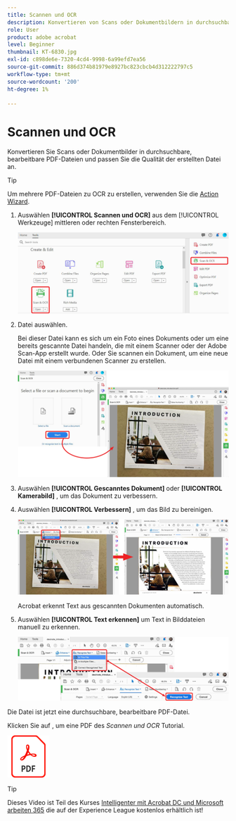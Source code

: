 ```yaml
---
title: Scannen und OCR
description: Konvertieren von Scans oder Dokumentbildern in durchsuchbare, bearbeitbare PDF-Dateien und Anpassen der Dateiqualität
role: User
product: adobe acrobat
level: Beginner
thumbnail: KT-6830.jpg
exl-id: c898de6e-7320-4cd4-9998-6a99efd7ea56
source-git-commit: 886d374b81979e8927bc823cbcb4d312222797c5
workflow-type: tm+mt
source-wordcount: '200'
ht-degree: 1%

---
```


# Scannen und OCR

Konvertieren Sie Scans oder Dokumentbilder in durchsuchbare, bearbeitbare PDF-Dateien und passen Sie die Qualität der erstellten Datei an.

>[!TIP]
>
>Um mehrere PDF-Dateien zu OCR zu erstellen, verwenden Sie die [Action Wizard](../advanced-tasks/action.md).

1. Auswählen **[!UICONTROL Scannen und OCR]** aus dem [!UICONTROL Werkzeuge] mittleren oder rechten Fensterbereich.

   ![Schritt 1](../assets/Scan_1.png)

1. Datei auswählen.

   Bei dieser Datei kann es sich um ein Foto eines Dokuments oder um eine bereits gescannte Datei handeln, die mit einem Scanner oder der Adobe Scan-App erstellt wurde. Oder Sie scannen ein Dokument, um eine neue Datei mit einem verbundenen Scanner zu erstellen.

   ![Schritt 2](../assets/Scan_2.png)

1. Auswählen **[!UICONTROL Gescanntes Dokument]** oder **[!UICONTROL Kamerabild]** , um das Dokument zu verbessern.

1. Auswählen **[!UICONTROL Verbessern]** , um das Bild zu bereinigen.

   ![Schritt 3](../assets/Scan_3.png)

   Acrobat erkennt Text aus gescannten Dokumenten automatisch.

1. Auswählen **[!UICONTROL Text erkennen]** um Text in Bilddateien manuell zu erkennen.

   ![Schritt 4](../assets/Scan_4.png)

Die Datei ist jetzt eine durchsuchbare, bearbeitbare PDF-Datei.

Klicken Sie auf , um eine PDF des *Scannen und OCR* Tutorial.

[![Tutorial zu Scan und OCR herunterladen](../assets/acrobat_PDF_96.png)](../assets/AcrobatDCScan.pdf)

>[!TIP]
>
>Dieses Video ist Teil des Kurses [Intelligenter mit Acrobat DC und Microsoft arbeiten 365](https://experienceleague.adobe.com/?recommended=Acrobat-U-1-2021.microsoft365) die auf der Experience League kostenlos erhältlich ist!
